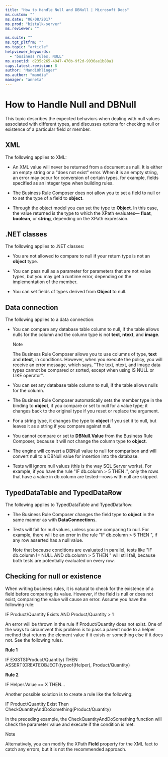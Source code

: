 ```yaml
---
title: "How to Handle Null and DBNull | Microsoft Docs"
ms.custom: ""
ms.date: "06/08/2017"
ms.prod: "biztalk-server"
ms.reviewer: ""

ms.suite: ""
ms.tgt_pltfrm: ""
ms.topic: "article"
helpviewer_keywords: 
  - "business rules, NULL"
ms.assetid: d235c265-4947-470b-9f2d-9936ae1b88a1
caps.latest.revision: 8
author: "MandiOhlinger"
ms.author: "mandia"
manager: "anneta"
---
```

# How to Handle Null and DBNull
This topic describes the expected behaviors when dealing with null values associated with different types, and discusses options for checking null or existence of a particular field or member.  
  
## XML  
 The following applies to XML:  
  
-   An XML value will never be returned from a document as null. It is either an empty string or a "does not exist" error. When it is an empty string, an error may occur for conversion of certain types, for example, fields specified as an integer type when building rules.  
  
-   The Business Rule Composer does not allow you to set a field to null or to set the type of a field to **object**.  
  
-   Through the object model you can set the type to **Object**. In this case, the value returned is the type to which the XPath evaluates— **float**, **boolean**, or **string**, depending on the XPath expression.  
  
## .NET classes  
 The following applies to .NET classes:  
  
-   You are not allowed to compare to null if your return type is not an **object** type.  
  
-   You can pass null as a parameter for parameters that are not value types, but you may get a runtime error, depending on the implementation of the member.  
  
-   You can set fields of types derived from **Object** to null.  
  
## Data connection  
 The following applies to a data connection:  
  
-   You can compare any database table column to null, if the table allows nulls for the column and the column type is not **text**, **ntext**, and **image**.  
  
    > [!NOTE]
    >  The Business Rule Composer allows you to use columns of type, **text** and **ntext**, in conditions. However, when you execute the policy, you will receive an error message, which says, "The text, ntext, and image data types cannot be compared or sorted, except when using IS NULL or LIKE operator".  
  
-   You can set any database table column to null, if the table allows nulls for the column.  
  
-   The Business Rule Composer automatically sets the member type in the binding to **object**, if you compare or set to null for a value type; it changes back to the original type if you reset or replace the argument.  
  
-   For a string type, it changes the type to **object** if you set it to null, but leaves it as a string if you compare against null.  
  
-   You cannot compare or set to **DBNull.Value** from the Business Rule Composer, because it will not change the column type to **object**.  
  
-   The engine will convert a DBNull value to null for comparison and will convert null to a DBNull value for insertion into the database.  
  
-   Tests will ignore null values (this is the way SQL Server works). For example, if you have the rule "IF db.column > 5 THEN .", only the rows that have a value in db.column are tested—rows with null are skipped.  
  
## TypedDataTable and TypedDataRow  
 The following applies to TypedDataTable and TypedDataRow:  
  
-   The Business Rule Composer changes the field type to **object** in the same manner as with **DataConnection**s.  
  
-   Tests will fail for null values, unless you are comparing to null. For example, there will be an error in the rule "IF db.column > 5 THEN ", if any row asserted has a null value.  
  
     Note that because conditions are evaluated in parallel, tests like "IF db.column != NULL AND db.column > 5 THEN  " will still fail, because both tests are potentially evaluated on every row.  
  
## Checking for null or existence  
 When writing business rules, it is natural to check for the existence of a field before comparing its value. However, if the field is null or does not exist, comparing the value will cause an error. Assume you have the following rule:  
  
 IF Product/Quantity Exists AND Product/Quantity > 1  
  
 An error will be thrown in the rule if Product/Quantity does not exist. One of the ways to circumvent this problem is to pass a parent node to a helper method that returns the element value if it exists or something else if it does not. See the following rules.  
  
 **Rule 1**  
  
 IF EXISTS(Product/Quantity) THEN ASSERT(CREATEOBJECT(typeof(Helper), Product/Quantity)  
  
 **Rule 2**  
  
 IF Helper.Value == X THEN...  
  
 Another possible solution is to create a rule like the following:  
  
 IF Product/Quantity Exist Then CheckQuantityAndDoSomething(Product/Quantity)  
  
 In the preceding example, the CheckQuantityAndDoSomething function will check the parameter value and execute if the condition is met.  
  
> [!NOTE]
>  Alternatively, you can modify the XPath **Field** property for the XML fact to catch any errors, but it is not the recommended approach.
